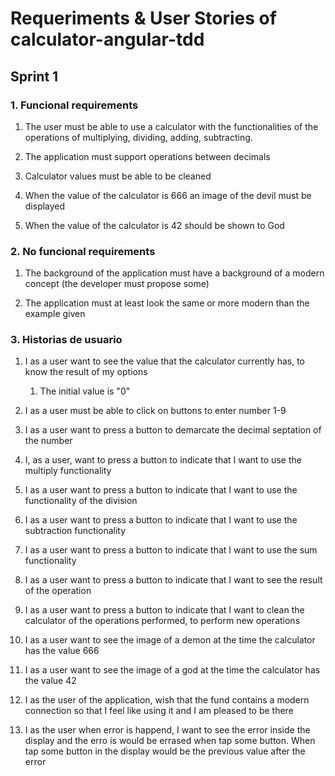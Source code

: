 # Requeriments & User Stories of calculator-angular-tdd
## Sprint 1

### 1. Funcional requirements 

  1. The user must be able to use a calculator with the functionalities of the operations of multiplying, dividing, adding, subtracting.

  2. The application must support operations between decimals
  
  3. Calculator values must be able to be cleaned
  
  4. When the value of the calculator is 666 an image of the devil must be displayed
  
  5. When the value of the calculator is 42 should be shown to God

### 2. No funcional requirements

  1. The background of the application must have a background of a modern concept (the developer must propose some)

  2. The application must at least look the same or more modern than the example given

### 3. Historias de usuario
  1. I as a user want to see the value that the calculator currently has, to know the result of my options
    
      1. The initial value is "0"
  
  2. I as a user must be able to click on buttons to enter number 1-9
  
  3. I as a user want to press a button to demarcate the decimal septation of the number

  4. I, as a user, want to press a button to indicate that I want to use the multiply functionality

  5. I as a user want to press a button to indicate that I want to use the functionality of the division

  6. I as a user want to press a button to indicate that I want to use the subtraction functionality

  7. I as a user want to press a button to indicate that I want to use the sum functionality

  8. I as a user want to press a button to indicate that I want to see the result of the operation

  9. I as a user want to press a button to indicate that I want to clean the calculator of the operations performed, to perform new operations

  10. I as a user want to see the image of a demon at the time the calculator has the value 666

  11. I as a user want to see the image of a god at the time the calculator has the value 42

  12. I as the user of the application, wish that the fund contains a modern connection so that I feel like using it and I am pleased to be there

  13. I as the user when error is happend, I want to see the error inside the display and the erro is would be errased when tap some button. When tap some button in the display would be the previous value after the error
